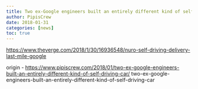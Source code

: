 ```yaml
---
title: Two ex-Google engineers built an entirely different kind of self-driving car
author: PipisCrew
date: 2018-01-31
categories: [news]
toc: true
---
```


https://www.theverge.com/2018/1/30/16936548/nuro-self-driving-delivery-last-mile-google

origin - https://www.pipiscrew.com/2018/01/two-ex-google-engineers-built-an-entirely-different-kind-of-self-driving-car/ two-ex-google-engineers-built-an-entirely-different-kind-of-self-driving-car